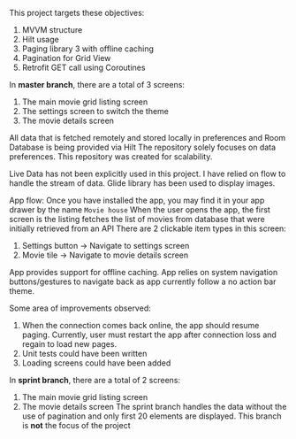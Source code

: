 This project targets these objectives:
1. MVVM structure
2. Hilt usage
3. Paging library 3 with offline caching
4. Pagination for Grid View
5. Retrofit GET call using Coroutines

In **master branch**, there are a total of 3 screens:
1. The main movie grid listing screen
2. The settings screen to switch the theme
3. The movie details screen

All data that is fetched remotely and stored locally in preferences and Room Database is being provided via Hilt
The repository solely focuses on data preferences. This repository was created for scalability.

Live Data has not been explicitly used in this project. I have relied on flow to handle the stream of data.
Glide library has been used to display images.

App flow:
Once you have installed the app, you may find it in your app drawer by the name `Movie house`
When the user opens the app, the first screen is the listing fetches the list of movies from database that were initially retrieved from an API
There are 2 clickable item types in this screen:
1. Settings button -> Navigate to settings screen
2. Movie tile -> Navigate to movie details screen

App provides support for offline caching.
App relies on system navigation buttons/gestures to navigate back as app currently follow a no action bar theme.

Some area of improvements observed:
1. When the connection comes back online, the app should resume paging. Currently, user must restart the app after connection loss and regain to load new pages.
2. Unit tests could have been written
3. Loading screens could have been added


In **sprint branch**, there are a total of 2 screens:
1. The main movie grid listing screen
2. The movie details screen
The sprint branch handles the data without the use of pagination and only first 20 elements are displayed. This branch is **not** the focus of the project

